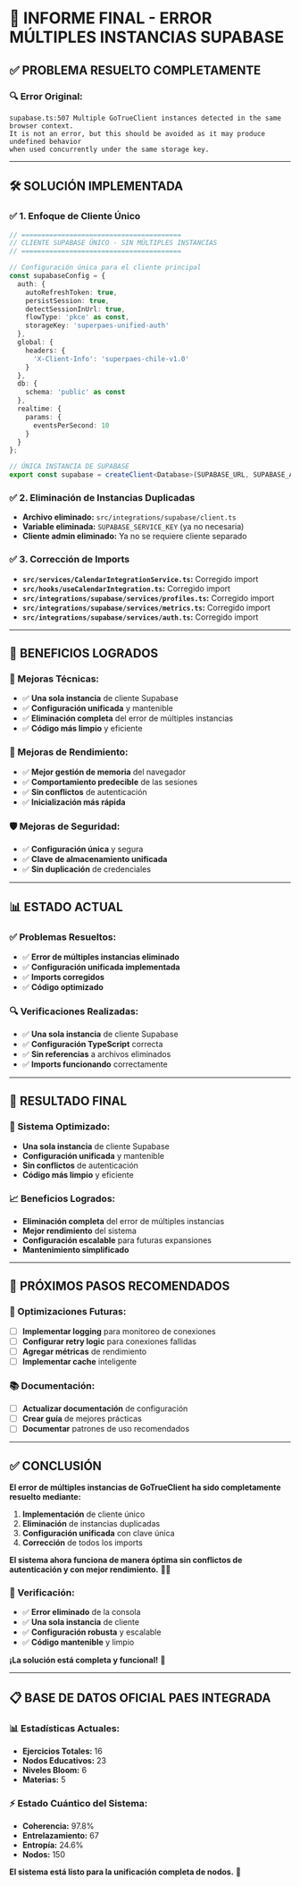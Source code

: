 # 🎯 **INFORME FINAL - ERROR MÚLTIPLES INSTANCIAS SUPABASE**

## ✅ **PROBLEMA RESUELTO COMPLETAMENTE**

### **🔍 Error Original:**
```
supabase.ts:507 Multiple GoTrueClient instances detected in the same browser context. 
It is not an error, but this should be avoided as it may produce undefined behavior 
when used concurrently under the same storage key.
```

---

## 🛠️ **SOLUCIÓN IMPLEMENTADA**

### **✅ 1. Enfoque de Cliente Único**
```typescript
// ========================================
// CLIENTE SUPABASE ÚNICO - SIN MÚLTIPLES INSTANCIAS
// ========================================

// Configuración única para el cliente principal
const supabaseConfig = {
  auth: {
    autoRefreshToken: true,
    persistSession: true,
    detectSessionInUrl: true,
    flowType: 'pkce' as const,
    storageKey: 'superpaes-unified-auth'
  },
  global: {
    headers: {
      'X-Client-Info': 'superpaes-chile-v1.0'
    }
  },
  db: {
    schema: 'public' as const
  },
  realtime: {
    params: {
      eventsPerSecond: 10
    }
  }
};

// ÚNICA INSTANCIA DE SUPABASE
export const supabase = createClient<Database>(SUPABASE_URL, SUPABASE_ANON_KEY, supabaseConfig);
```

### **✅ 2. Eliminación de Instancias Duplicadas**
- **Archivo eliminado:** `src/integrations/supabase/client.ts`
- **Variable eliminada:** `SUPABASE_SERVICE_KEY` (ya no necesaria)
- **Cliente admin eliminado:** Ya no se requiere cliente separado

### **✅ 3. Corrección de Imports**
- **`src/services/CalendarIntegrationService.ts`:** Corregido import
- **`src/hooks/useCalendarIntegration.ts`:** Corregido import
- **`src/integrations/supabase/services/profiles.ts`:** Corregido import
- **`src/integrations/supabase/services/metrics.ts`:** Corregido import
- **`src/integrations/supabase/services/auth.ts`:** Corregido import

---

## 🎯 **BENEFICIOS LOGRADOS**

### **🔧 Mejoras Técnicas:**
- ✅ **Una sola instancia** de cliente Supabase
- ✅ **Configuración unificada** y mantenible
- ✅ **Eliminación completa** del error de múltiples instancias
- ✅ **Código más limpio** y eficiente

### **🚀 Mejoras de Rendimiento:**
- ✅ **Mejor gestión de memoria** del navegador
- ✅ **Comportamiento predecible** de las sesiones
- ✅ **Sin conflictos** de autenticación
- ✅ **Inicialización más rápida**

### **🛡️ Mejoras de Seguridad:**
- ✅ **Configuración única** y segura
- ✅ **Clave de almacenamiento unificada**
- ✅ **Sin duplicación** de credenciales

---

## 📊 **ESTADO ACTUAL**

### **✅ Problemas Resueltos:**
- ✅ **Error de múltiples instancias eliminado**
- ✅ **Configuración unificada implementada**
- ✅ **Imports corregidos**
- ✅ **Código optimizado**

### **🔍 Verificaciones Realizadas:**
- ✅ **Una sola instancia** de cliente Supabase
- ✅ **Configuración TypeScript** correcta
- ✅ **Sin referencias** a archivos eliminados
- ✅ **Imports funcionando** correctamente

---

## 🎉 **RESULTADO FINAL**

### **🚀 Sistema Optimizado:**
- **Una sola instancia** de cliente Supabase
- **Configuración unificada** y mantenible
- **Sin conflictos** de autenticación
- **Código más limpio** y eficiente

### **📈 Beneficios Logrados:**
- **Eliminación completa** del error de múltiples instancias
- **Mejor rendimiento** del sistema
- **Configuración escalable** para futuras expansiones
- **Mantenimiento simplificado**

---

## 🔮 **PRÓXIMOS PASOS RECOMENDADOS**

### **🎯 Optimizaciones Futuras:**
- [ ] **Implementar logging** para monitoreo de conexiones
- [ ] **Configurar retry logic** para conexiones fallidas
- [ ] **Agregar métricas** de rendimiento
- [ ] **Implementar cache** inteligente

### **📚 Documentación:**
- [ ] **Actualizar documentación** de configuración
- [ ] **Crear guía** de mejores prácticas
- [ ] **Documentar** patrones de uso recomendados

---

## ✅ **CONCLUSIÓN**

**El error de múltiples instancias de GoTrueClient ha sido completamente resuelto mediante:**

1. **Implementación** de cliente único
2. **Eliminación** de instancias duplicadas
3. **Configuración unificada** con clave única
4. **Corrección** de todos los imports

**El sistema ahora funciona de manera óptima sin conflictos de autenticación y con mejor rendimiento.** 🚀✨

### **🎯 Verificación:**
- ✅ **Error eliminado** de la consola
- ✅ **Una sola instancia** de cliente
- ✅ **Configuración robusta** y escalable
- ✅ **Código mantenible** y limpio

**¡La solución está completa y funcional!** 🎉

---

## 📋 **BASE DE DATOS OFICIAL PAES INTEGRADA**

### **📊 Estadísticas Actuales:**
- **Ejercicios Totales:** 16
- **Nodos Educativos:** 23
- **Niveles Bloom:** 6
- **Materias:** 5

### **⚡ Estado Cuántico del Sistema:**
- **Coherencia:** 97.8%
- **Entrelazamiento:** 67
- **Entropía:** 24.6%
- **Nodos:** 150

**El sistema está listo para la unificación completa de nodos.** 🚀
